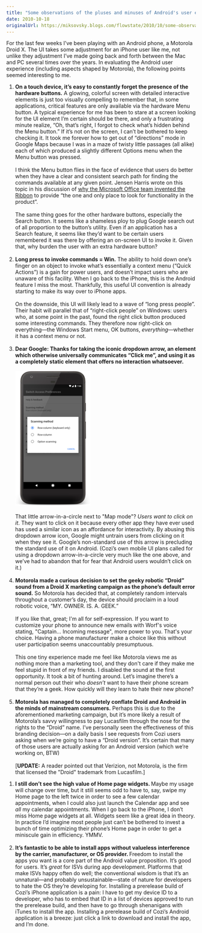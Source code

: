 ```yaml
---
title: "Some observations of the pluses and minuses of Android's user experience"
date: 2010-10-18
originalUrl: https://miksovsky.blogs.com/flowstate/2010/10/some-observations-of-the-plusses-and-minuses-of-androids-user-experience.html
---
```


<p>
  For the last few weeks I’ve been playing with an Android phone, a Motorola
  Droid X. The UI takes some adjustment for an iPhone user like me, not unlike
  they adjustment I’ve made going back and forth between the Mac and PC several
  times over the years. In evaluating the Android user experience (including
  aspects shaped by Motorola), the following points seemed interesting to me.
</p>
<ol>
  <li>
    <strong
      >On a touch device, it’s easy to constantly forget the presence of the
      hardware buttons.</strong
    >
    A glowing, colorful screen with detailed interactive elements is just too
    visually compelling to remember that, in some applications, critical
    features are only available via the hardware Menu button. A typical
    experience for me has been to stare at a screen looking for the UI element
    I’m certain should be there, and only a frustrating minute realize, “Oh,
    that’s right, I forgot to check what’s hidden behind the Menu button.” If
    it’s not on the screen, I can’t be bothered to keep checking it. It took me
    forever how to get out of “directions” mode in Google Maps because I was in
    a maze of twisty little passages (all alike) each of which produced a
    slightly different Options menu when the Menu button was pressed. <br />
    <br />I think the Menu button flies in the face of evidence that users do
    better when they have a clear and consistent search path for finding the
    commands available at any given point. Jensen Harris wrote on this topic in
    his discussion of
    <a href="http://blogs.msdn.com/b/jensenh/archive/2005/09/14/467126.aspx"
      >why the Microsoft Office team invented the Ribbon</a
    >
    to provide “the one and only place to look for functionality in the
    product”. <br />
    <br />The same thing goes for the other hardware buttons, especially the
    Search button. It seems like a shameless ploy to plug Google search out of
    all proportion to the button’s utility. Even if an application has a Search
    feature, it seems like they’d want to be certain users remembered it was
    there by offering an on-screen UI to invoke it. Given that, why burden the
    user with an extra hardware button?<br /><br />
  </li>
  <li>
    <strong>Long press to invoke commands = Win.</strong> The ability to hold
    down one’s finger on an object to invoke what’s essentially a context menu
    (“Quick Actions”) is a gain for power users, and doesn’t impact users who
    are unaware of this facility. When I go back to the iPhone, this is the
    Android feature I miss the most. Thankfully, this useful UI convention is
    already starting to make its way over to iPhone apps. <br />
    <br />On the downside, this UI will likely lead to a wave of “long press
    people”. Their habit will parallel that of “right-click people” on Windows:
    users who, at some point in the past, found the right click button produced
    some interesting commands. They therefore now right-click on everything—the
    Windows Start menu, OK buttons, <em>everything</em>—whether it has a context
    menu or not.<br /><br />
  </li>
  <li>
    <strong
      >Dear Google: Thanks for taking the iconic dropdown arrow, an element
      which otherwise universally communicates “Click me”, and using it as a
      completely static element that offers no interaction whatsoever.</strong
    >
    <br />
    <br />
    <img src="/images/flowstate/radio_buttons.png" />
    <br />
    <br />That little arrow-in-a-circle next to &quot;Map mode&quot;?
    <em>Users want to click on it</em>. They want to click on it because every
    other app they have ever used has used a similar icon as an affordance for
    interactivity. By abusing this dropdown arrow icon, Google might untrain
    users from clicking on it when they see it. Google’s non-standard use of
    this arrow is precluding the standard use of it on Android. (Cozi’s own
    mobile UI plans called for using a dropdown arrow-in-a-circle very much like
    the one above, and we’ve had to abandon that for fear that Android users
    wouldn’t click on it.)<br /><br />
  </li>
  <li>
    <strong
      >Motorola made a curious decision to set the geeky robotic “Droid” sound
      from a Droid X marketing campaign as the phone’s default error
      sound.</strong
    >
    So Motorola has decided that, at completely random intervals throughout a
    customer’s day, the device should proclaim in a loud robotic voice, “MY.
    OWNER. IS. A. GEEK.”<br /><br />If you like that, great; I&#39;m all for
    self-expression. If you want to customize your phone to announce new emails
    with Worf&#39;s voice stating, &quot;Captain... Incoming message&quot;, more
    power to you. That&#39;s your choice. Having a phone manufacturer make a
    choice like this without user participation&#0160;seems unaccountably
    presumptuous.<br /><br />This one tiny experience made me feel like Motorola
    views me as nothing more than a marketing tool, and they don&#39;t care if
    they make me feel stupid in front of my friends. I disabled the sound at the
    first opportunity. It took a bit of hunting around. Let’s imagine there’s a
    normal person out their who <em>doesn’t</em> want to have their phone scream
    that they’re a geek. How quickly will they learn to hate their new phone?<br /><br />
  </li>
  <li>
    <strong
      >Motorola has managed to completely conflate Droid and Android in the
      minds of mainstream consumers.</strong
    >
    Perhaps this is due to the aforementioned marketing campaign, but it’s more
    likely a result of Motorola’s savvy willingness to pay Lucasfilm through the
    nose for the rights to the “Droid” name. I’ve personally seen the
    effectiveness of this branding decision—on a daily basis I see requests from
    Cozi users asking when we’re going to have a “Droid version”. It’s certain
    that many of those users are actually asking for an Android version (which
    we’re working on, BTW)<br /><br />[<strong>UPDATE:</strong> A reader pointed
    out that Verizion, not Motorola, is the firm that licensed the
    &quot;Droid&quot; trademark from Lucasfilm.]
  </li>
</ol>
<ol>
  <li>
    <strong>I still don’t see the high value of Home page widgets. </strong
    >Maybe my usage will change over time, but it still seems odd to have to,
    say, swipe my Home page to the left twice in order to see a few calendar
    appointments, when I could also just launch the Calendar app and see
    <em>all</em> my calendar appointments. When I go back to the iPhone, I don’t
    miss Home page widgets at all. Widgets seem like a great idea in theory. In
    practice I’d imagine most people just can’t be bothered to invest a bunch of
    time optimizing their phone’s Home page in order to get a miniscule gain in
    efficiency. YMMV.<br /><br />
  </li>
  <li>
    <strong
      >It’s fantastic to be able to install apps without valueless interference
      by the carrier, manufacturer, or OS provider. </strong
    >Freedom to install the apps you want is a core part of the Android value
    proposition. It’s good for users. It’s <em>great </em>for ISVs during app
    development. Platforms that make ISVs happy often do well; the conventional
    wisdom is that it’s an unnatural—and probably unsustainable—state of nature
    for developers to hate the OS they’re developing for. Installing a
    prerelease build of Cozi’s iPhone application is a pain: I have to get my
    device ID to a developer, who has to embed that ID in a list of devices
    approved to run the prerelease build, and then have to go through
    shenanigans with iTunes to install the app. Installing a prerelease build of
    Cozi’s Android application is a breeze: just click a link to download and
    install the app, and I’m done.
  </li>
</ol>
